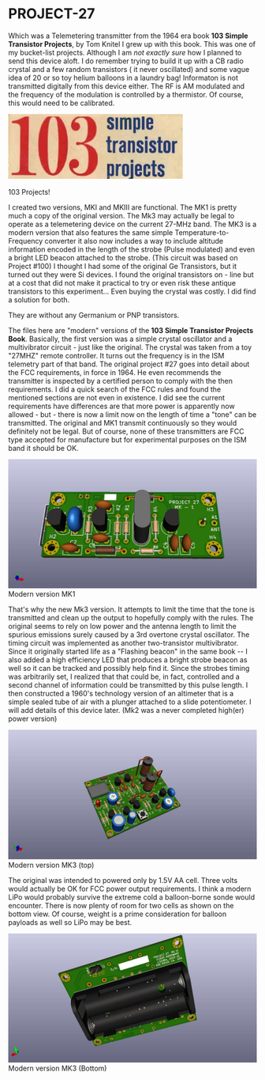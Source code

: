 # PROJECT-27
Which was a Telemetering transmitter from the 1964 era book **103 Simple Transistor Projects**, by Tom Knitel  I grew up with this book.  This was one of my bucket-list projects. Although I am *not exactly sure* how I planned to send this device aloft.  I do remember trying to build it up with a CB radio crystal and a few random transistors ( it never oscillated) and some vague idea of 20 or so toy helium balloons in a laundry bag! Informaton is not transmitted digitally from this device either.  The RF is AM modulated and the frequency of the modulation is controlled by a thermistor.  Of course, this would need to be calibrated. 

![PROJECT-27](https://github.com/b-wave/PROJECT-27/blob/main/PROJECT27/PROJECT27_MKIII/BMP/103_Logo.bmp)

103 Projects!

I created two versions, MKI and MKIII are functional. The MK1 is pretty much a copy of the original version. The Mk3 may actually be legal to operate as a telemetering device on the current 27-MHz band. The MK3 is a modern version that also features the same simple Temperature-to-Frequency converter it also now includes a way to include altitude information encoded in the length of the strobe (Pulse modulated) and even a bright LED beacon attached to the strobe. (This circuit was based on Project #100) I thought I had some of the original Ge Transistors, but it turned out they were Si devices. I found the original transistors on - line but at a cost that did not make it practical to try or even risk these antique transistors to this experiment... Even buying the crystal was costly. I did find a solution for both.  

They are without any Germanium or PNP transistors. 

The files here are "modern" versions of the **103 Simple Transistor Projects Book**. Basically, the first version was a simple crystal oscillator and a multivibrator circuit - just like the original. The crystal was taken from a toy "27MHZ" remote controller. It turns out the frequency is in the ISM telemetry part of that band. The original project #27 goes into detail about the FCC requirements, in force in 1964. He even recommends the transmitter is inspected by a certified person to comply with the then requirements. I did a quick search of the FCC rules and found the mentioned sections are not even in existence. I did see the current requirements have differences are that more power is apparently now allowed - but - there is now a limit now on the length of time a "tone" can be transmitted. The original and MK1 transmit continuously so they would definitely not be legal. But of course, none of these transmitters are FCC type accepted for manufacture but for experimental purposes on the ISM band it should be OK.

![PROJECT-27](https://github.com/b-wave/PROJECT-27/blob/main/PROJECT27/PROJECT27_MKIII/BMP/PROJECT27_MK1_3d.jpg)
Modern version MK1

That's why the new Mk3 version.  It attempts to limit the time that the tone is transmitted and clean up the output to hopefully comply with the rules.  The original seems to rely on low power and the antenna length to limit the spurious emissions surely caused by a 3rd overtone crystal oscillator.  The timing circuit was implemented as another two-transistor multivibrator. Since it originally started life as a "Flashing beacon" in the same book -- I also added a high efficiency LED that produces a bright strobe beacon as well so it can be tracked and possibly help find it.  Since the strobes timing was arbitrarily set, I realized that that could be, in fact, controlled and a second channel of information could be transmitted by this pulse length.  I then constructed a 1960's technology version of an altimeter that is a simple sealed tube of air with a plunger attached to a slide potentiometer. I will add details of this device later. (Mk2 was a never completed high(er) power version)

![PROJECT-27](https://github.com/b-wave/PROJECT-27/blob/main/PROJECT27/PROJECT27_MKIII/BMP/PROJECT27_MKIII_3d.jpg)
Modern version MK3 (top)

The original was intended to powered only by 1.5V AA cell.  Three volts would actually be OK for FCC power output requirements. I think a modern LiPo would probably survive the extreme cold a balloon-borne sonde would encounter. There is now plenty of room for two cells as shown on the bottom view. Of course, weight is a prime consideration for balloon payloads as well so LiPo may be best.  

![PROJECT-27](https://github.com/b-wave/PROJECT-27/blob/main/PROJECT27/PROJECT27_MKIII/BMP/PROJECT27_MKIII_bottom.jpg)
Modern version MK3 (Bottom)





 
